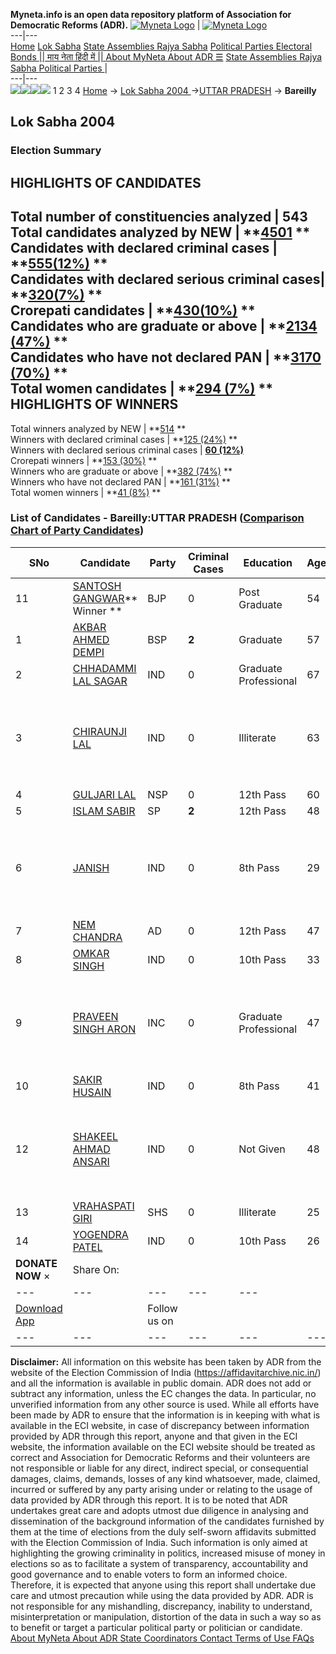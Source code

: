 **Myneta.info is an open data repository platform of Association for Democratic Reforms (ADR).**
[![Myneta Logo](https://www.myneta.info/lib/img/myneta-logo.png)](https://www.myneta.info/) | [![Myneta Logo](https://www.myneta.info/lib/img/adr-logo.png)](https://adrindia.org)  
---|---  
[Home](https://www.myneta.info/) [Lok Sabha](https://www.myneta.info/#ls "Lok Sabha") [ State Assemblies ](https://www.myneta.info/#sa "State Assemblies") [Rajya Sabha](https://www.myneta.info/#rs "Rajya Sabha") [Political Parties ](https://www.myneta.info/party "Political Parties") [ Electoral Bonds ](https://www.myneta.info/electoral_bonds "Electoral Bonds") [ || माय नेता हिंदी में || ](https://translate.google.co.in/translate?prev=hp&hl=en&js=y&u=www.myneta.info&sl=en&tl=hi&history_state0=) [ About MyNeta ](https://adrindia.org/content/about-myneta) [ About ADR ](https://adrindia.org/about-adr/who-we-are) [☰](javascript:void\(0\))
[ State Assemblies ](https://www.myneta.info/#sa "State Assemblies") [ Rajya Sabha ](https://www.myneta.info/#rs "Rajya Sabha") [ Political Parties ](https://www.myneta.info/party "Political Parties")
|   
---|---  
![](https://www.myneta.info/lib/img/banner/banner-1.png)![](https://www.myneta.info/lib/img/banner/banner-2.png)![](https://www.myneta.info/lib/img/banner/banner-3.png)![](https://www.myneta.info/lib/img/banner/banner-4.png)
1  2  3  4 
[Home](https://www.myneta.info/) → [Lok Sabha 2004 ](https://www.myneta.info/loksabha2004/)→[UTTAR PRADESH](https://www.myneta.info/loksabha2004/index.php?action=show_constituencies&state_id=24) → **Bareilly**
### 
## Lok Sabha 2004 
###  Election Summary 
HIGHLIGHTS OF CANDIDATES  
---  
Total number of constituencies analyzed |  543   
Total candidates analyzed by NEW | **[4501](https://www.myneta.info/loksabha2004/index.php?action=summary&subAction=candidates_analyzed&sort=candidate#summary) **  
Candidates with declared criminal cases | **[555(12%)](https://www.myneta.info/loksabha2004/index.php?action=summary&subAction=crime&sort=candidate#summary) **  
Candidates with declared serious criminal cases| **[320(7%)](https://www.myneta.info/loksabha2004/index.php?action=summary&subAction=serious_crime&sort=candidate#summary) **  
Crorepati candidates | **[430(10%)](https://www.myneta.info/loksabha2004/index.php?action=summary&subAction=crorepati&sort=candidate#summary) **  
Candidates who are graduate or above | **[2134 (47%)](https://www.myneta.info/loksabha2004/index.php?action=summary&subAction=education&sort=candidate#summary) **  
Candidates who have not declared PAN | **[3170 (70%)](https://www.myneta.info/loksabha2004/index.php?action=summary&subAction=without_pan&sort=candidate#summary) **  
Total women candidates | **[294 (7%)](https://www.myneta.info/loksabha2004/index.php?action=summary&subAction=women_candidate&sort=candidate#summary) **  
HIGHLIGHTS OF WINNERS  
---  
Total winners analyzed by NEW | **[514](https://www.myneta.info/loksabha2004/index.php?action=summary&subAction=winner_analyzed&sort=candidate#summary) **  
Winners with declared criminal cases | **[125 (24%)](https://www.myneta.info/loksabha2004/index.php?action=summary&subAction=winner_crime&sort=candidate#summary) **  
Winners with declared serious criminal cases | **[60 (12%)](https://www.myneta.info/loksabha2004/index.php?action=summary&subAction=winner_serious_crime&sort=candidate#summary)**  
Crorepati winners | **[153 (30%)](https://www.myneta.info/loksabha2004/index.php?action=summary&subAction=winner_crorepati&sort=candidate#summary) **  
Winners who are graduate or above | **[382 (74%)](https://www.myneta.info/loksabha2004/index.php?action=summary&subAction=winner_education&sort=candidate#summary) **  
Winners who have not declared PAN | **[161 (31%)](https://www.myneta.info/loksabha2004/index.php?action=summary&subAction=winner_without_pan&sort=candidate#summary) **  
Total women winners | **[41 (8%)](https://www.myneta.info/loksabha2004/index.php?action=summary&subAction=winner_women&sort=candidate#summary) **  
### List of Candidates - Bareilly:UTTAR PRADESH ([Comparison Chart of Party Candidates](https://www.myneta.info/loksabha2004/comparisonchart.php?constituency_id=424))
SNo | Candidate| Party| Criminal Cases| Education| Age| Total Assets| Liabilities  
---|---|---|---|---|---|---|---  
11  | [SANTOSH GANGWAR](https://www.myneta.info/loksabha2004/candidate.php?candidate_id=4091)** Winner ** | BJP | 0 | Post Graduate| 54 | Rs 70,43,413 ~ 70 Lacs+ | Rs 2,50,154 ~ 2 Lacs+  
1  | [AKBAR AHMED DEMPI](https://www.myneta.info/loksabha2004/candidate.php?candidate_id=4092) | BSP | **2** | Graduate| 57 | Rs 1,61,24,683 ~ 1 Crore+ | Rs 1,15,000 ~ 1 Lacs+  
2  | [CHHADAMMI LAL SAGAR](https://www.myneta.info/loksabha2004/candidate.php?candidate_id=4104) | IND | 0 | Graduate Professional| 67 | Rs 21,47,577 ~ 21 Lacs+ | Rs 0 ~   
3  | [CHIRAUNJI LAL](https://www.myneta.info/loksabha2004/candidate.php?candidate_id=4105) | IND | 0 | Illiterate| 63 | ![](https://myneta.info/image_v2.php?myneta_folder=loksabha2004&candidate_id=4105&col=ta) | ![](https://myneta.info/image_v2.php?myneta_folder=loksabha2004&candidate_id=4105&col=lia)  
4  | [GULJARI LAL](https://www.myneta.info/loksabha2004/candidate.php?candidate_id=4098) | NSP | 0 | 12th Pass| 60 | Rs 8,49,595 ~ 8 Lacs+ | Rs 0 ~   
5  | [ISLAM SABIR](https://www.myneta.info/loksabha2004/candidate.php?candidate_id=4094) | SP | **2** | 12th Pass| 48 | Rs 51,92,000 ~ 51 Lacs+ | Rs 0 ~   
6  | [JANISH](https://www.myneta.info/loksabha2004/candidate.php?candidate_id=4103) | IND | 0 | 8th Pass| 29 | ![](https://myneta.info/image_v2.php?myneta_folder=loksabha2004&candidate_id=4103&col=ta) | ![](https://myneta.info/image_v2.php?myneta_folder=loksabha2004&candidate_id=4103&col=lia)  
7  | [NEM CHANDRA](https://www.myneta.info/loksabha2004/candidate.php?candidate_id=4099) | AD | 0 | 12th Pass| 47 | Rs 7,43,000 ~ 7 Lacs+ | Rs 0 ~   
8  | [OMKAR SINGH](https://www.myneta.info/loksabha2004/candidate.php?candidate_id=4097) | IND | 0 | 10th Pass| 33 | Rs 8,30,000 ~ 8 Lacs+ | Rs 0 ~   
9  | [PRAVEEN SINGH ARON](https://www.myneta.info/loksabha2004/candidate.php?candidate_id=4093) | INC | 0 | Graduate Professional| 47 | ![](https://myneta.info/image_v2.php?myneta_folder=loksabha2004&candidate_id=4093&col=ta) | ![](https://myneta.info/image_v2.php?myneta_folder=loksabha2004&candidate_id=4093&col=lia)  
10  | [SAKIR HUSAIN](https://www.myneta.info/loksabha2004/candidate.php?candidate_id=4096) | IND | 0 | 8th Pass| 41 | Rs 21,63,000 ~ 21 Lacs+ | Rs 0 ~   
12  | [SHAKEEL AHMAD ANSARI](https://www.myneta.info/loksabha2004/candidate.php?candidate_id=4100) | IND | 0 | Not Given| 48 | ![](https://myneta.info/image_v2.php?myneta_folder=loksabha2004&candidate_id=4100&col=ta) | ![](https://myneta.info/image_v2.php?myneta_folder=loksabha2004&candidate_id=4100&col=lia)  
13  | [VRAHASPATI GIRI](https://www.myneta.info/loksabha2004/candidate.php?candidate_id=4102) | SHS | 0 | Illiterate| 25 | Rs 6,06,100 ~ 6 Lacs+ | Rs 0 ~   
14  | [YOGENDRA PATEL](https://www.myneta.info/loksabha2004/candidate.php?candidate_id=4101) | IND | 0 | 10th Pass| 26 | Nil | Rs 0 ~   
|  **DONATE NOW** × |  Share On:  | [](https://api.whatsapp.com/send?text=https%3A%2F%2Fmyneta.info%2Fpunjab2022%2Findex.php%3Faction%3Dshow_constituencies%26state_id%3D19) | [](https://www.facebook.com/sharer/sharer.php?u=https%3A%2F%2Fmyneta.info%2Fpunjab2022%2Findex.php%3Faction%3Dshow_constituencies%26state_id%3D19) | [](https://twitter.com/share?url=https%3A%2F%2Fmyneta.info%2Fpunjab2022%2Findex.php%3Faction%3Dshow_constituencies%26state_id%3D19)  
---|---|---|---|---  
| [ Download App ](https://play.google.com/store/apps/details?id=com.webrosoft.myneta1&pcampaignid=pcampaignidMKT-Other-global-all-co-prtnr-py-PartBadge-Mar2515-1) | [](https://play.google.com/store/apps/details?id=com.webrosoft.myneta1&pcampaignid=pcampaignidMKT-Other-global-all-co-prtnr-py-PartBadge-Mar2515-1) |  Follow us on  | [](https://www.facebook.com/adrindia.org/) | [](https://twitter.com/adrspeaks) | [](https://groups.google.com/g/national-election-watch?hl=en&pli=1) | [](https://www.instagram.com/adrspeaks/) | [](https://www.youtube.com/user/adrspeaks) | [](https://sharechat.com/profile/adrspeaks)  
---|---|---|---|---|---|---|---|---  
**Disclaimer:** All information on this website has been taken by ADR from the website of the Election Commission of India (https://affidavitarchive.nic.in/) and all the information is available in public domain. ADR does not add or subtract any information, unless the EC changes the data. In particular, no unverified information from any other source is used. While all efforts have been made by ADR to ensure that the information is in keeping with what is available in the ECI website, in case of discrepancy between information provided by ADR through this report, anyone and that given in the ECI website, the information available on the ECI website should be treated as correct and Association for Democratic Reforms and their volunteers are not responsible or liable for any direct, indirect special, or consequential damages, claims, demands, losses of any kind whatsoever, made, claimed, incurred or suffered by any party arising under or relating to the usage of data provided by ADR through this report. It is to be noted that ADR undertakes great care and adopts utmost due diligence in analysing and dissemination of the background information of the candidates furnished by them at the time of elections from the duly self-sworn affidavits submitted with the Election Commission of India. Such information is only aimed at highlighting the growing criminality in politics, increased misuse of money in elections so as to facilitate a system of transparency, accountability and good governance and to enable voters to form an informed choice. Therefore, it is expected that anyone using this report shall undertake due care and utmost precaution while using the data provided by ADR. ADR is not responsible for any mishandling, discrepancy, inability to understand, misinterpretation or manipulation, distortion of the data in such a way so as to benefit or target a particular political party or politician or candidate. 
[ About MyNeta ](https://adrindia.org/content/about-myneta) [ About ADR ](https://adrindia.org/about-adr/who-we-are) [ State Coordinators ](https://adrindia.org/about-adr/state-coordinators) [ Contact ](https://adrindia.org/contact-us) [ Terms of Use ](https://adrindia.org/content/adr-terms-use) [ FAQs ](https://adrindia.org/content/faqs)

